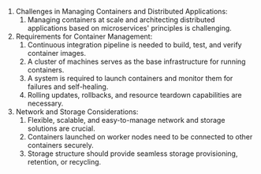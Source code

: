 1. Challenges in Managing Containers and Distributed Applications:
    1. Managing containers at scale and architecting distributed applications based on microservices' principles is challenging.
2. Requirements for Container Management:
    1. Continuous integration pipeline is needed to build, test, and verify container images.
    2. A cluster of machines serves as the base infrastructure for running containers.
    3. A system is required to launch containers and monitor them for failures and self-healing.
    4. Rolling updates, rollbacks, and resource teardown capabilities are necessary.
3. Network and Storage Considerations:
    1. Flexible, scalable, and easy-to-manage network and storage solutions are crucial.
    2. Containers launched on worker nodes need to be connected to other containers securely.
    3. Storage structure should provide seamless storage provisioning, retention, or recycling.
